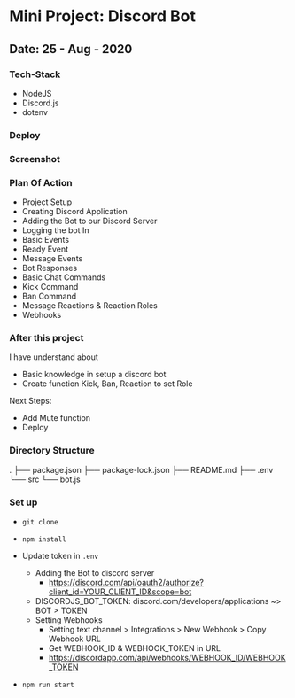 # Mini Project: Discord Bot

## Date: 25 - Aug - 2020

### Tech-Stack

- NodeJS
- Discord.js
- dotenv

### Deploy

### Screenshot

### Plan Of Action

- Project Setup
- Creating Discord Application
- Adding the Bot to our Discord Server
- Logging the bot In
- Basic Events
- Ready Event
- Message Events
- Bot Responses
- Basic Chat Commands
- Kick Command
- Ban Command
- Message Reactions & Reaction Roles
- Webhooks

### After this project

I have understand about

- Basic knowledge in setup a discord bot
- Create function Kick, Ban, Reaction to set Role

Next Steps:

- Add Mute function
- Deploy

### Directory Structure

.
├── package.json
├── package-lock.json
├── README.md
├── .env
└── src
└── bot.js

### Set up

- `git clone`
- `npm install`
- Update token in `.env`

  - Adding the Bot to discord server
    - https://discord.com/api/oauth2/authorize?client_id=YOUR_CLIENT_ID&scope=bot
  - DISCORDJS_BOT_TOKEN: discord.com/developers/applications ~> BOT > TOKEN
  - Setting Webhooks
    - Setting text channel > Integrations > New Webhook > Copy Webhook URL
    - Get WEBHOOK_ID & WEBHOOK_TOKEN in URL
    - https://discordapp.com/api/webhooks/WEBHOOK_ID/WEBHOOK_TOKEN

- `npm run start`
